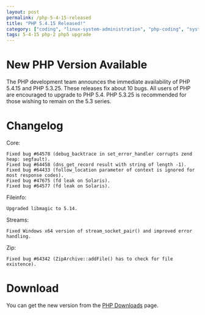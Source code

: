 ```yaml
---
layout: post
permalink: /php-5-4-15-released
title: "PHP 5.4.15 Released!"
category: ["coding", "linux-system-administration", "php-coding", "system-administration", "windows"]
tags: 5-4-15 php-2 php5 upgrade
---
```

# New PHP Version Available

The PHP development team announces the immediate availability of PHP 5.4.15 and PHP 5.3.25. These releases fix about 10 bugs. All users of PHP are encouraged to upgrade to PHP 5.4. PHP 5.3.25 is recommended for those wishing to remain on the 5.3 series.

# Changelog

Core:

    Fixed bug #64578 (debug_backtrace in set_error_handler corrupts zend heap: segfault).
    Fixed bug #64458 (dns_get_record result with string of length -1).
    Fixed bug #64433 (follow_location parameter of context is ignored for most response codes).
    Fixed bug #47675 (fd leak on Solaris).
    Fixed bug #64577 (fd leak on Solaris).

Fileinfo:

    Upgraded libmagic to 5.14.

Streams:

    Fixed Windows x64 version of stream_socket_pair() and improved error handling.

Zip:

    Fixed bug #64342 (ZipArchive::addFile() has to check for file existence).

# Download

You can get the new version from the [PHP Downloads](http://www.php.net/downloads.php) page.


